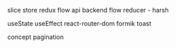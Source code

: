 slice
store
redux flow
api backend flow
reducer - harsh

useState
useEffect
react-router-dom
formik
toast

concept 
    pagination 
